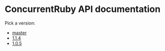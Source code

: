 # ConcurrentRuby API documentation

Pick a version:

* [master](./master/index.html)
* [1.1.4](./1.1.x/index.html)
* [1.0.5](./1.0.5/index.html)
